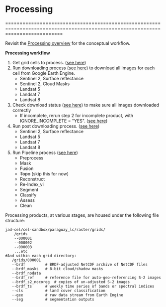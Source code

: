 # Processing
================================================================================================================================

Revisit the [Processing overview](processing_overview) for the conceptual workflow.

**Processing workflow**
1. Get grid cells to process. ([see here](GetCells))
2. Run downloading process ([see here](downloading)) to download all images for each cell from Google Earth Engine.
    * Sentinel 2, Surface reflectance
    * Sentinel 2, Cloud Masks
    * Landsat 5
    * Landsat 7
    * Landsat 8
3. Check download status ([see here](checkDownload)) to make sure all images downloaded correctly
    * If incomplete, rerun step 2 for incomplete product, with IGNORE_INCOMPLETE = "YES". ([see here](incomplete))
4. Run post downloading process. ([see here](post))
    * Sentinel 2, Surface reflectance
    * Landsat 5
    * Landsat 7
    * Landsat 8
5. Run Pipeline process ([see here](pipeline))
    * Preprocess
    * Mask
    * Fusion
    * ~~Topo~~ (skip this for now)
    * Reconstruct
    * Re-Index_vi
    * Segment
    * Classify
    * Assess
    * Clean

Processing products, at various stages, are housed under the following file structure:
```
jad-cel/cel-sandbox/paraguay_lc/raster/grids/
    /grids  
    --000001  
    --000002  
    --000003  
    ...etc
#And within each grid directory:
   /grids/000001  
   --brdf         # BRDF-adjusted NetCDF archive of NetCDF files  
   --brdf_masks   # 8-bit cloud/shadow masks  
   --brdf_nodata  
   --brdf_ref     # reference file for auto-geo-referencing S-2 images  
   --brdf_s2_nocoreg  # copies of un-adjusted S-2 images  
   --brdf_ts      # weekly time series of bands or spectral indices  
   --cls          # land cover classification  
   --gee          # raw data stream from Earth Engine  
   --seg          # segmentation outputs
```